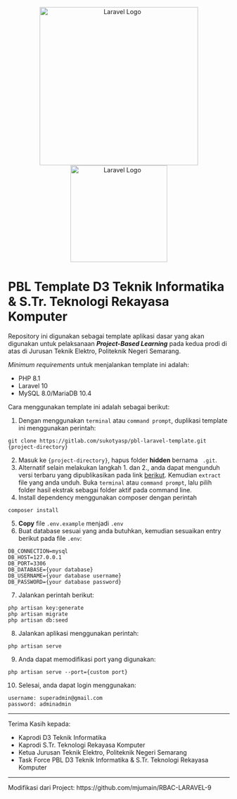 
<p align="center">
<a href="https://laravel.com"  target="_blank"><img  src="https://ik.polines.ac.id/wp-content/uploads/2023/11/logo-web.png"  width="360"  alt="Laravel Logo"></a> 
<a  href="https://laravel.com"  target="_blank"><img  src="https://ik.polines.ac.id/wp-content/uploads/2024/02/laravel-logo.jpg"  width="220"  alt="Laravel Logo"></a>
</p>  

# PBL Template D3 Teknik Informatika & S.Tr. Teknologi Rekayasa Komputer

Repository ini digunakan sebagai template aplikasi dasar yang akan digunakan untuk pelaksanaan <i><b>Project-Based Learning</b></i> pada kedua prodi di atas di Jurusan Teknik Elektro, Politeknik Negeri Semarang.

<i>Minimum requirements</i> untuk menjalankan template ini adalah:
- PHP 8.1
- Laravel 10
- MySQL 8.0/MariaDB 10.4

Cara menggunakan template ini adalah sebagai berikut:
1. Dengan menggunakan ``terminal`` atau ``command prompt``, duplikasi template ini menggunakan perintah:
```
git clone https://gitlab.com/sukotyasp/pbl-laravel-template.git {project-directory}
```
2. Masuk ke ``{project-directory}``, hapus folder **hidden** bernama `` .git``.
3. Alternatif selain melakukan langkah 1. dan 2., anda dapat mengunduh versi terbaru yang dipublikasikan pada link <a href='https://gitlab.com/sukotyasp/pbl-laravel-template/-/tags?sort=version_desc'>berikut</a>. Kemudian ``extract`` file yang anda unduh. Buka ``terminal`` atau ``command prompt``, lalu pilih folder hasil ekstrak sebagai folder aktif pada command line.
4. Install dependency menggunakan composer dengan perintah

```
composer install
```
5. __Copy__ file ``.env.example`` menjadi ``.env``
6. Buat database sesuai yang anda butuhkan, kemudian sesuaikan entry berikut pada file ``.env``:
```
DB_CONNECTION=mysql
DB_HOST=127.0.0.1
DB_PORT=3306
DB_DATABASE={your database}
DB_USERNAME={your database username}
DB_PASSWORD={your database password}
```
7. Jalankan perintah berikut:
```
php artisan key:generate
php artisan migrate
php artisan db:seed
```
8. Jalankan aplikasi menggunakan perintah:
```
php artisan serve
```
9. Anda dapat memodifikasi port yang digunakan:
```
php artisan serve --port={custom port}
```
10. Selesai, anda dapat login menggunakan:
```
username: superadmin@gmail.com
password: adminadmin
```
<hr>

Terima Kasih kepada:
- Kaprodi D3 Teknik Informatika
- Kaprodi S.Tr. Teknologi Rekayasa Komputer
- Ketua Jurusan Teknik Elektro, Politeknik Negeri Semarang
- Task Force PBL D3 Teknik Informatika & S.Tr. Teknologi Rekayasa Komputer
<hr>
Modifikasi dari Project: https://github.com/mjumain/RBAC-LARAVEL-9
